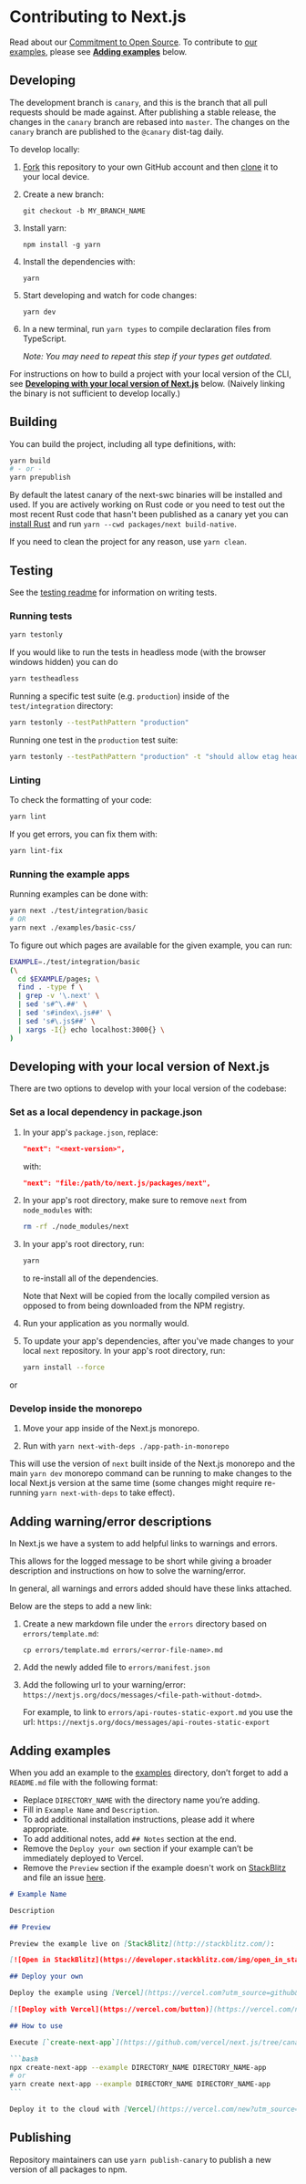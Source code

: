 # Contributing to Next.js

Read about our [Commitment to Open Source](https://vercel.com/oss). To
contribute to [our examples](examples), please see **[Adding
examples](#adding-examples)** below.

## Developing

The development branch is `canary`, and this is the branch that all pull
requests should be made against. After publishing a stable release, the changes
in the `canary` branch are rebased into `master`. The changes on the `canary`
branch are published to the `@canary` dist-tag daily.

To develop locally:

1. [Fork](https://help.github.com/articles/fork-a-repo/) this repository to your
   own GitHub account and then
   [clone](https://help.github.com/articles/cloning-a-repository/) it to your local device.
2. Create a new branch:
   ```
   git checkout -b MY_BRANCH_NAME
   ```
3. Install yarn:
   ```
   npm install -g yarn
   ```
4. Install the dependencies with:
   ```
   yarn
   ```
5. Start developing and watch for code changes:
   ```
   yarn dev
   ```
6. In a new terminal, run `yarn types` to compile declaration files from
   TypeScript.

   _Note: You may need to repeat this step if your types get outdated._

For instructions on how to build a project with your local version of the CLI,
see **[Developing with your local version of Next.js](#developing-with-your-local-version-of-nextjs)**
below. (Naively linking the binary is not sufficient to develop locally.)

## Building

You can build the project, including all type definitions, with:

```bash
yarn build
# - or -
yarn prepublish
```

By default the latest canary of the next-swc binaries will be installed and used. If you are actively working on Rust code or you need to test out the most recent Rust code that hasn't been published as a canary yet you can [install Rust](https://www.rust-lang.org/tools/install) and run `yarn --cwd packages/next build-native`.

If you need to clean the project for any reason, use `yarn clean`.

## Testing

See the [testing readme](./test/readme.md) for information on writing tests.

### Running tests

```sh
yarn testonly
```

If you would like to run the tests in headless mode (with the browser windows hidden) you can do

```sh
yarn testheadless
```

Running a specific test suite (e.g. `production`) inside of the `test/integration` directory:

```sh
yarn testonly --testPathPattern "production"
```

Running one test in the `production` test suite:

```sh
yarn testonly --testPathPattern "production" -t "should allow etag header support"
```

### Linting

To check the formatting of your code:

```sh
yarn lint
```

If you get errors, you can fix them with:

```sh
yarn lint-fix
```

### Running the example apps

Running examples can be done with:

```sh
yarn next ./test/integration/basic
# OR
yarn next ./examples/basic-css/
```

To figure out which pages are available for the given example, you can run:

```sh
EXAMPLE=./test/integration/basic
(\
  cd $EXAMPLE/pages; \
  find . -type f \
  | grep -v '\.next' \
  | sed 's#^\.##' \
  | sed 's#index\.js##' \
  | sed 's#\.js$##' \
  | xargs -I{} echo localhost:3000{} \
)
```

## Developing with your local version of Next.js

There are two options to develop with your local version of the codebase:

### Set as a local dependency in package.json

1. In your app's `package.json`, replace:

   ```json
   "next": "<next-version>",
   ```

   with:

   ```json
   "next": "file:/path/to/next.js/packages/next",
   ```

2. In your app's root directory, make sure to remove `next` from `node_modules` with:

   ```sh
   rm -rf ./node_modules/next
   ```

3. In your app's root directory, run:

   ```sh
   yarn
   ```

   to re-install all of the dependencies.

   Note that Next will be copied from the locally compiled version as opposed to from being downloaded from the NPM registry.

4. Run your application as you normally would.

5. To update your app's dependencies, after you've made changes to your local `next` repository. In your app's root directory, run:

   ```sh
   yarn install --force
   ```

or

### Develop inside the monorepo

1. Move your app inside of the Next.js monorepo.

2. Run with `yarn next-with-deps ./app-path-in-monorepo`

This will use the version of `next` built inside of the Next.js monorepo and the
main `yarn dev` monorepo command can be running to make changes to the local
Next.js version at the same time (some changes might require re-running `yarn next-with-deps` to take effect).

## Adding warning/error descriptions

In Next.js we have a system to add helpful links to warnings and errors.

This allows for the logged message to be short while giving a broader description and instructions on how to solve the warning/error.

In general, all warnings and errors added should have these links attached.

Below are the steps to add a new link:

1. Create a new markdown file under the `errors` directory based on
   `errors/template.md`:

   ```shell
   cp errors/template.md errors/<error-file-name>.md
   ```

2. Add the newly added file to `errors/manifest.json`
3. Add the following url to your warning/error:
   `https://nextjs.org/docs/messages/<file-path-without-dotmd>`.

   For example, to link to `errors/api-routes-static-export.md` you use the url:
   `https://nextjs.org/docs/messages/api-routes-static-export`

## Adding examples

When you add an example to the [examples](examples) directory, don’t forget to add a `README.md` file with the following format:

- Replace `DIRECTORY_NAME` with the directory name you’re adding.
- Fill in `Example Name` and `Description`.
- To add additional installation instructions, please add it where appropriate.
- To add additional notes, add `## Notes` section at the end.
- Remove the `Deploy your own` section if your example can’t be immediately deployed to Vercel.
- Remove the `Preview` section if the example doesn't work on [StackBlitz](http://stackblitz.com/) and file an issue [here](https://github.com/stackblitz/webcontainer-core).

````markdown
# Example Name

Description

## Preview

Preview the example live on [StackBlitz](http://stackblitz.com/):

[![Open in StackBlitz](https://developer.stackblitz.com/img/open_in_stackblitz.svg)](https://stackblitz.com/github/vercel/next.js/tree/canary/examples/DIRECTORY_NAME)

## Deploy your own

Deploy the example using [Vercel](https://vercel.com?utm_source=github&utm_medium=readme&utm_campaign=next-example):

[![Deploy with Vercel](https://vercel.com/button)](https://vercel.com/new/git/external?repository-url=https://github.com/vercel/next.js/tree/canary/examples/DIRECTORY_NAME&project-name=DIRECTORY_NAME&repository-name=DIRECTORY_NAME)

## How to use

Execute [`create-next-app`](https://github.com/vercel/next.js/tree/canary/packages/create-next-app) with [npm](https://docs.npmjs.com/cli/init) or [Yarn](https://yarnpkg.com/lang/en/docs/cli/create/) to bootstrap the example:

```bash
npx create-next-app --example DIRECTORY_NAME DIRECTORY_NAME-app
# or
yarn create next-app --example DIRECTORY_NAME DIRECTORY_NAME-app
```

Deploy it to the cloud with [Vercel](https://vercel.com/new?utm_source=github&utm_medium=readme&utm_campaign=next-example) ([Documentation](https://nextjs.org/docs/deployment)).
````

## Publishing

Repository maintainers can use `yarn publish-canary` to publish a new version of all packages to npm.
